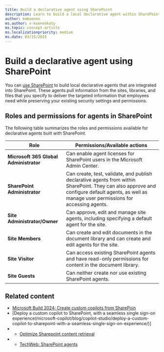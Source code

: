 ```yaml
---
title: Build a declarative agent using SharePoint
description: Learn to build a local declarative agent within SharePoint.
author: kmkoenen
ms.author: v-koenenkaty
ms.topic: concept-article
ms.localizationpriority: medium
ms.date: 03/15/2025
---
```


# Build a declarative agent using SharePoint

You can [use SharePoint](/sites/CopilotInfo/SitePages/Custom-Copilots.aspx) to build local declarative agents that are integrated into SharePoint. These agents pull information from the sites, libraries, and files that you specify to deliver the targeted information that employees need while preserving your existing security settings and permissions.

## Roles and permissions for agents in SharePoint

The following table summarizes the roles and permissions available for declarative agents built with SharePoint.

| **Role** | **Permissions/Available actions** |
| -------- | -------- |
| **Microsoft 365 Global Administrator** | Can enable agent licenses for SharePoint users in the Microsoft Admin Center. |
| **SharePoint Administrator** | Can create, test, validate, and publish declarative agents from within SharePoint. They can also approve and configure default agents, as well as manage user permissions for accessing agents. |
| **Site Administrator/Owner** | Can approve, edit and manage site agents, including specifying a default agent for the site. |
| **Site Members** | Can create and edit documents in the document library and can create and edit agents for the site. |
| **Site Visitor** | Can access existing SharePoint agents and have read-only permissions for content in the document library. |
| **Site Guests** | Can neither create nor use existing SharePoint agents. |

## Related content

- [Microsoft Build 2024: Create custom copilots from SharePoin](blog/spblog/microsoft-build-2024-create-custom-copilots-from-sharepoint/4146527)
- [Deploy a custom copilot to SharePoint, with a seamless single sign-on experience(microsoft-copilot/blog/copilot-studio/deploy-a-custom-copilot-to-sharepoint-with-a-seamless-single-sign-on-experience/)]
- - [Optimize Sharepoint content retrieval](./optimize-sharepoint-content)
- - [TechWeb: SharePoint agents](/sites/CopilotInfo/SitePages/Custom-Copilots.aspx)